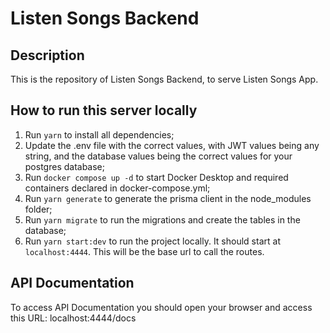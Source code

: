 # Listen Songs Backend

## Description

This is the repository of Listen Songs Backend, to serve Listen Songs App.

## How to run this server locally

1. Run `yarn` to install all dependencies;
2. Update the .env file with the correct values, with JWT values being any string, and the database values being the correct values for your postgres database;
3. Run `docker compose up -d` to start Docker Desktop and required containers declared in docker-compose.yml;
4. Run `yarn generate` to generate the prisma client in the node_modules folder;
5. Run `yarn migrate` to run the migrations and create the tables in the database;
6. Run `yarn start:dev` to run the project locally. It should start at `localhost:4444`. This will be the base url to call the routes.

## API Documentation

To access API Documentation you should open your browser and access this URL: localhost:4444/docs
